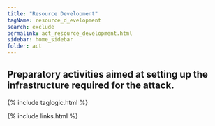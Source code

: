 ```yaml
---
title: "Resource Development"
tagName: resource_d_evelopment
search: exclude
permalink: act_resource_development.html
sidebar: home_sidebar
folder: act
---
```


## Preparatory activities aimed at setting up the infrastructure required for the attack.


{% include taglogic.html %}

{% include links.html %}
